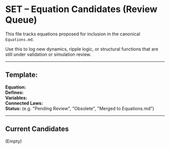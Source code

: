 
# SET – Equation Candidates (Review Queue)

This file tracks equations proposed for inclusion in the canonical `Equations.md`.

Use this to log new dynamics, ripple logic, or structural functions that are still under validation or simulation review.

---

## Template:

**Equation:**  
**Defines:**  
**Variables:**  
**Connected Laws:**  
**Status:** (e.g. "Pending Review", "Obsolete", "Merged to Equations.md")

---

## Current Candidates

(Empty)
